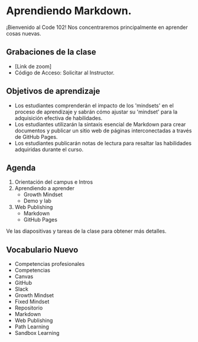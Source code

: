 # Aprendiendo Markdown.

¡Bienvenido al Code 102! Nos concentraremos principalmente en aprender cosas nuevas.

## Grabaciones de la clase
- [Link de zoom]
- Código de Acceso: Solicitar al Instructor.

## Objetivos de aprendizaje

- Los estudiantes comprenderán el impacto de los 'mindsets' en el proceso de aprendizaje y sabrán cómo ajustar su 'mindset' para la adquisición efectiva de habilidades.
- Los estudiantes utilizarán la sintaxis esencial de Markdown para crear documentos y publicar un sitio web de páginas interconectadas a través de GitHub Pages.
- Los estudiantes publicarán notas de lectura para resaltar las habilidades adquiridas durante el curso.

## Agenda

1. Orientación del campus e Intros
1. Aprendiendo a aprender
     - Growth Mindset
     - Demo y lab
1. Web Publishing
     - Markdown
     - GitHub Pages

Ve las diapositivas y tareas de la clase para obtener más detalles.

## Vocabulario Nuevo

- Competencias profesionales
- Competencias
- Canvas
- GitHub
- Slack
- Growth Mindset
- Fixed Mindset
- Repositorio
- Markdown
- Web Publishing
- Path Learning
- Sandbox Learning
